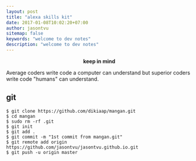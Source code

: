 ```yaml
---
layout: post
title: "alexa skills kit"
date: 2017-01-08T10:02:20+07:00
author: jasontvu
sitemap: false
keywords: "welcome to dev notes"
description: "welcome to dev notes"
---
```

<p align="center"><strong>keep in mind</strong></p>
Average coders write code a computer can understand but superior coders write code "humans" can understand.

## git 

```
$ git clone https://github.com/dikiaap/mangan.git
$ cd mangan
$ sudo rm -rf .git
$ git init
$ git add .
$ git commit -m "1st commit from mangan.git"
$ git remote add origin https://github.com/jasontvu/jasontvu.github.io.git
$ git push -u origin master

```
